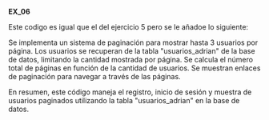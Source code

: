 **EX_06**

Este codigo es igual que el del ejercicio 5 pero se le añadoe lo siguiente:

Se implementa un sistema de paginación para mostrar hasta 3 usuarios por página.
Los usuarios se recuperan de la tabla "usuarios_adrian" de la base de datos, limitando la cantidad mostrada por página.
Se calcula el número total de páginas en función de la cantidad de usuarios.
Se muestran enlaces de paginación para navegar a través de las páginas.

En resumen, este código maneja el registro, inicio de sesión y muestra de usuarios paginados utilizando la tabla "usuarios_adrian" en la base de datos.